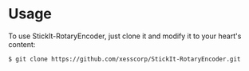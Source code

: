# Usage

To use StickIt-RotaryEncoder, just clone it and modify it to your heart's content:

    $ git clone https://github.com/xesscorp/StickIt-RotaryEncoder.git
